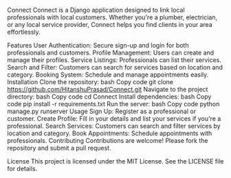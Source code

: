Connect
Connect is a Django application designed to link local professionals with local customers. Whether you're a plumber, electrician, or any local service provider, Connect helps you find clients in your area effortlessly.

Features
User Authentication: Secure sign-up and login for both professionals and customers.
Profile Management: Users can create and manage their profiles.
Service Listings: Professionals can list their services.
Search and Filter: Customers can search for services based on location and category.
Booking System: Schedule and manage appointments easily.
Installation
Clone the repository:
bash
Copy code
git clone https://github.com/HitanshuPrasad/Connect.git
Navigate to the project directory:
bash
Copy code
cd Connect
Install dependencies:
bash
Copy code
pip install -r requirements.txt
Run the server:
bash
Copy code
python manage.py runserver
Usage
Sign Up: Register as a professional or customer.
Create Profile: Fill in your details and list your services if you're a professional.
Search Services: Customers can search and filter services by location and category.
Book Appointments: Schedule appointments with professionals.
Contributing
Contributions are welcome! Please fork the repository and submit a pull request.

License
This project is licensed under the MIT License. See the LICENSE file for details.
